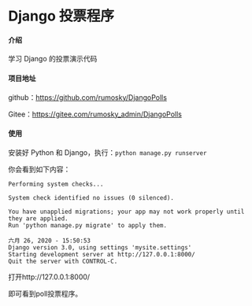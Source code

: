 # Django 投票程序

#### 介绍

学习 Django 的投票演示代码

#### 项目地址

github：https://github.com/rumosky/DjangoPolls

Gitee：https://gitee.com/rumosky_admin/DjangoPolls

#### 使用

安装好 Python 和 Django，执行：`python manage.py runserver`

你会看到如下内容：

```
Performing system checks...

System check identified no issues (0 silenced).

You have unapplied migrations; your app may not work properly until they are applied.
Run 'python manage.py migrate' to apply them.

六月 26, 2020 - 15:50:53
Django version 3.0, using settings 'mysite.settings'
Starting development server at http://127.0.0.1:8000/
Quit the server with CONTROL-C.
```

打开http://127.0.0.1:8000/

即可看到poll投票程序。
